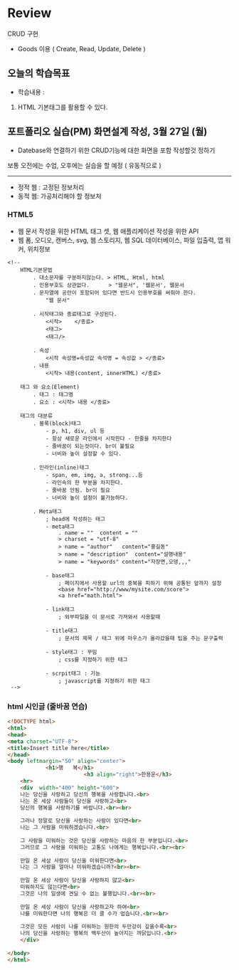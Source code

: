 # Review
CRUD 구현
- Goods 이용 ( Create, Read, Update, Delete )



## 오늘의 학습목표
- 학습내용 :
1) HTML 기본태그를 활용할 수 있다.

## 포트폴리오 실습(PM) 화면설계 작성, 3월 27일 (월)
- Datebase와 연결하기 위한 CRUD기능에 대한 화면을 포함 작성할것 정하기

보통 오전에는 수업, 오후에는 실습을 할 예정 ( 유동적으로 )

------------------------------------------------------------------------------------------------------------------------------

- 정적 웹 : 고정된 정보처리
- 동적 웹: 가공처리해야 할 정보처

### HTML5
- 웹 문서 작성을 위한 HTML 태그 셋, 웹 애플리케이션 작성을 위한 API
- 웹 폼, 오디오, 캔버스, svg, 웹 스토리지, 웹 SQL 데이터베이스, 파일 입출력, 앱 워커, 위치정보 


```
<!-- 
	HTML기본문법
		. 대소문자를 구분하지않는다. > HTML, Html, html
		. 인용부호도 상관없다.	   > "웹문서", '웹문서', 웹문서
		. 문자열에 공란이 포함되어 있다면 반드시 인용부호를 써줘야 한다.
			"웹 문서" 
			
		. 시작태그와 종료태그로 구성된다.
			<시작>	</종료>
			<태그>	
			<태그/>
			
		. 속성
			<시작 속성명=속성값 속석명 = 속성값 > </종료>
		. 내용
		 	<시작> 내용(content, innerHTML) </종료>
		 	
	태그 와 요소(Element)
		. 태그 : 태그명
		. 요소 : <시작> 내용 </종료>
		
	태그의 대분류
		. 블록(block)태그
			- p, h1, div, ul 등
			- 항상 새로운 라인에서 시작한다 - 한줄을 차지한다
			- 줄바꿈이 되는것이다. br이 불필요
			- 너비와 높이 설정할 수 있다.
			
		. 인라인(inline)태그	
			- span, em, img, a, strong...등
			- 라인속의 한 부분을 차지한다. 
			- 줄바꿈 안됨. br이 필요
			- 너비와 높이 설정이 불가능하다.
			
		. Meta태그
			; head에 작성하는 태그
			- meta태그
				. name = ""  content = ""
				> charset = "utf-8"
				> name = "author"	content="홍길동"
				> name = "description"	content="설명내용"
				> name = "keywords" content="자장면,오뎅,,,"
			
			- base태그
				; 페이지에서 사용할 url의 중복을 피하기 위해 공통된 앞까지 설정
				<base href="http://www/mysite.com/score">
				<a href="math.html">
			
			- link태그
				; 외부파일을 이 문서로 가져와서 사용할때
				
			- title태그
				; 문서의 제목 / 태그 위에 마우스가 올라갔을때 팁을 주는 문구출력
				
			- style태그 :	꾸밈
				; css를 지정하기 위한 태그
				
			- scrpit태그 : 기능
				; javascript를 지정하기 위한 태그
 -->
```


### html 시인글 (줄바꿈 연습)
```html
<!DOCTYPE html>
<html>
<head>
<meta charset="UTF-8">
<title>Insert title here</title>
</head>
<body leftmargin="50" align="center">
			<h1>행	복</h1>
						<h3 align="right">한용운</h3>
	<hr>
	<div  width="400" height="600">				
	나는 당신을 사랑하고 당신의 행복을 사랑합니다.<br>
	나는 온 세상 사람들이 당신을 사랑하고<br>
	당신의 행복을 사랑하기를 바랍니다.<br><br>
	
	그러나 정말로 당신을 사랑하는 사람이 있다면<br>
	나는 그 사람을 미워하겠습니다.<br>
	
	그 사람을 미워하는 것은 당신을 사랑하는 마음의 한 부분입니다.<br>
	그러므로 그 사람을 미워하는 고통도 나에게는 행복입니다.<br><br>
	
	만일 온 세상 사람이 당신을 미워한다면<br>
	나는 그 사람을 얼마나 미워하겠습니까?<br><br>
	
	만일 온 세상 사람이 당신을 사랑하지 않고<br>
	미워하지도 않는다면<br>
	그것은 나의 일생에 견딜 수 없는 불행입니다.<br><br>
	
	만일 온 세상 사람이 당신을 사랑하고자 하여<br>
	나를 미워한다면 나의 행복은 더 클 수가 업습니다.<br><br>
	
	그것은 모든 사람이 나를 미워하는 원한의 두만강이 깊을수록<br>
	나의 당신을 사랑하는 행복의 백두산이 높아지는 까닭입니다.<br>
	</div>
		
</body>
</html>
```

